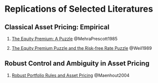 # Replications of Selected Literatures

## Classical Asset Pricing: Empirical

1. [The Equity Premium: A Puzzle](https://www.sciencedirect.com/science/article/pii/0304393285900613) @MehraPrescott1985

2. [The Equity Premium Puzzle and the Risk-free Rate Puzzle](https://www.sciencedirect.com/science/article/pii/0304393289900287) @Weil1989

## Robust Control and Ambiguity in Asset Pricing

1. [Robust Portfolio Rules and Asset Pricing](https://academic.oup.com/rfs/article-abstract/17/4/951/1570792) @Maenhout2004

